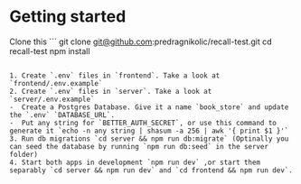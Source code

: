 # Getting started

Clone this ```
git clone git@github.com:predragnikolic/recall-test.git
cd recall-test
npm install
```

1. Create `.env` files in `frontend`. Take a look at `frontend/.env.example` 
2. Create `.env` files in `server`. Take a look at `server/.env.example` 
-  Create a Postgres Database. Give it a name `book_store` and update the `.env` `DATABASE_URL`.
-  Put any string for `BETTER_AUTH_SECRET`, or use this command to generate it `echo -n any string | shasum -a 256 | awk '{ print $1 }'`
3. Run db migrations `cd server && npm run db:migrate` (Optinally you can seed the database by running `npm run db:seed` in the server folder)
4. Start both apps in development `npm run dev` ,or start them separably `cd server && npm run dev` and `cd frontend && npm run dev`.
